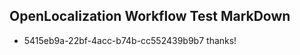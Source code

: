 ## OpenLocalization Workflow Test MarkDown
* 5415eb9a-22bf-4acc-b74b-cc552439b9b7 thanks!

<!--HONumber=Aug16_HO3-->


